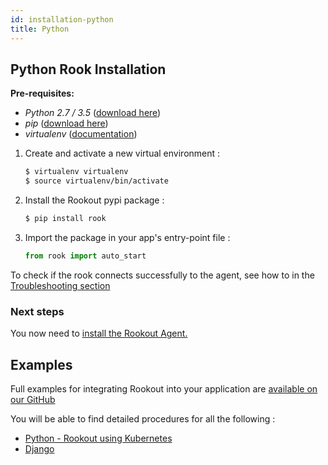 ```yaml
---
id: installation-python
title: Python
---
```


## Python Rook Installation

__Pre-requisites:__  
- *Python 2.7 / 3.5* ([download here](https://www.python.org/downloads/))
- *pip* ([download here](https://pip.pypa.io/en/stable/installing/))
- *virtualenv* ([documentation](https://virtualenv.pypa.io/en/stable/installation/))

1. Create and activate a new virtual environment :
    ```bash
    $ virtualenv virtualenv
    $ source virtualenv/bin/activate
    ```

1. Install the Rookout pypi package :  
    ```bash
    $ pip install rook
    ```

1. Import the package in your app's entry-point file :  
    ```python
    from rook import auto_start
    ```
    
To check if the rook connects successfully to the agent, see how to in the [Troubleshooting section](troubleshooting-rooks.md)

### Next steps
You now need to [install the Rookout Agent.](#rookout-agent-installation)

## Examples

Full examples for integrating Rookout into your application are [available on our GitHub](https://github.com/Rookout/deployment-examples)

You will be able to find detailed procedures for all the following :

- [Python - Rookout using Kubernetes](https://github.com/Rookout/deployment-examples/tree/master/kubernetes)
- [Django](https://github.com/Rookout/deployment-examples/tree/master/django)


